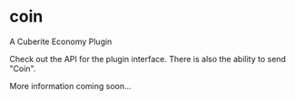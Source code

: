 # coin
A Cuberite Economy Plugin

Check out the API for the plugin interface.  There is also the ability to send "Coin".

More information coming soon...
